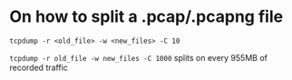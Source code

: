# On how to split a .pcap/.pcapng file

```tcpdump -r <old_file> -w <new_files> -C 10```

```tcpdump -r old_file -w new_files -C 1000``` splits on every 955MB of recorded traffic


